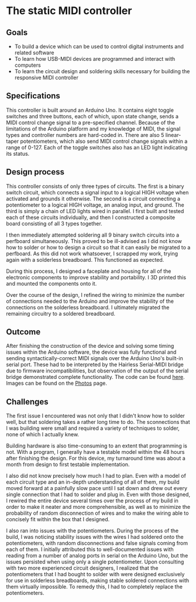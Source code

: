 # The static MIDI controller

## Goals
- To build a device which can be used to control digital instruments and related software
- To learn how USB-MIDI devices are programmed and interact with computers
- To learn the circuit design and soldering skills necessary for building the responsive MIDI controller

## Specifications
This controller is built around an Arduino Uno. It contains eight toggle switches and three buttons, each of which, upon state change, sends a MIDI control change signal to a pre-specified channel. Because of the limitations of the Arduino platform and my knowledge of MIDI, the signal types and controller numbers are hard-coded in. There are also 5 linear-taper potentiometers, which also send MIDI control change signals within a range of 0-127. Each of the toggle switches also has an LED light indicating its status.

## Design process
This controller consists of only three types of circuits. The first is a binary switch circuit, which connects a signal input to a logical HIGH voltage when activated and grounds it otherwise. The second is a circuit connecting a potentiometer to a logical HIGH voltage, an analog input, and ground. The third is simply a chain of LED lights wired in parallel. I first built and tested each of these circuits individually, and then I constructed a composite board consisting of all 3 types together.

I then immediately attempted soldering all 9 binary switch circuits into a perfboard simultaneously. This proved to be ill-advised as I did not know how to solder or how to design a circuit so that it can easily be migrated to a perfboard. As this did not work whatsoever, I scrapped my work, trying again with a solderless breadboard. This functioned as expected.

During this process, I designed a faceplate and housing for all of the electronic components to improve stability and portability. I 3D printed this and mounted the components onto it.

Over the course of the design, I refined the wiring to minimize the number of connections needed to the Arduino and improve the stability of the connections on the solderless breadboard. I ultimately migrated the remaining circuitry to a soldered breadboard.

## Outcome
After finishing the construction of the device and solving some timing issues within the Arduino software, the device was fully functional and sending syntactically-correct MIDI signals over the Arduino Uno's built-in serial port. These had to be interpreted by the Hairless Serial-MIDI bridge due to firmware incompatibilities, but observation of the output of the serial bridge demonstrated complete functionality. The code can be found [here]("https://github.com/sternj/sternmidi/tree/master/Projects/sketch_oct16a"). Images can be found on the [Photos]("/photos.html") page.

## Challenges
The first issue I encountered was not only that I didn't know how to solder well, but that soldering takes a rather long time to do. The sconnections that I was building were small and required a variety of techniques to solder, none of which I actually knew.

Building hardware is also time-consuming to an extent that programming is not. With a program, I generally have a testable model within the 48 hours after finishing the design. For this device, my turnaround time was about a month from design to first testable implementation.

I also did not know precisely how much I had to plan. Even with a model of each circuit type and an in-depth understanding of all of them, my build moved forward at a painfully slow pace until I sat down and drew out every single connection that I had to solder and plug in. Even with those designed, I rewired the entire device several times over the process of my build in order to make it neater and more comprehensible, as well as to minimize the probability of random disconnection of wires and to make the wiring able to concisely fit within the box that I designed.

I also ran into issues with the potentiometers. During the process of the build, I was noticing stability issues with the wires I had soldered onto the potentiometers, with random disconnections and false signals coming from each of them. I initially attributed this to well-documented issues with reading from a number of analog ports in serial on the Arduino Uno, but the issues persisted when using only a single potentiometer. Upon consulting with two more experienced circuit designers, I realized that the potentiometers that I had bought to solder with were designed exclusively for use in solderless breadboards, making stable soldered connections with them virtually impossible. To remedy this, I had to completely replace the potentiometers.
